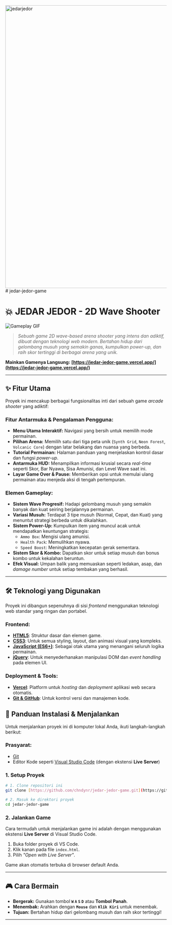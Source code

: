<img width="1904" height="884" alt="jedarjedor" src="https://github.com/user-attachments/assets/7af67a92-2955-4cac-882f-af0ee2b8570b" />
# jedar-jedor-game

# 💥 JEDAR JEDOR - 2D Wave Shooter

![Gameplay GIF](https://media.giphy.com/media/v1.Y2lkPTc5MGI3NjExaDB1eGhob2JtY2J1Z2Q4a2Z0ZzRjM2w0Z3A1aG1iY284c2w5eG01eCZlcD12MV9pbnRlcm5hbF9naWZfYnlfaWQmY3Q9Zw/5KF7TCgG2o3O5iK5G6/giphy.gif)

> *Sebuah game 2D wave-based arena shooter yang intens dan adiktif, dibuat dengan teknologi web modern. Bertahan hidup dari gelombang musuh yang semakin ganas, kumpulkan power-up, dan raih skor tertinggi di berbagai arena yang unik.*

**Mainkan Gamenya Langsung:** **[https://jedar-jedor-game.vercel.app/](https://jedar-jedor-game.vercel.app/)**

---

## ✨ Fitur Utama

Proyek ini mencakup berbagai fungsionalitas inti dari sebuah game *arcade shooter* yang adiktif:

### Fitur Antarmuka & Pengalaman Pengguna:
- **Menu Utama Interaktif:** Navigasi yang bersih untuk memilih mode permainan.
- **Pilihan Arena:** Memilih satu dari tiga peta unik (`Synth Grid`, `Neon Forest`, `Volcanic Core`) dengan latar belakang dan nuansa yang berbeda.
- **Tutorial Permainan:** Halaman panduan yang menjelaskan kontrol dasar dan fungsi *power-up*.
- **Antarmuka HUD:** Menampilkan informasi krusial secara *real-time* seperti Skor, Bar Nyawa, Sisa Amunisi, dan Level Wave saat ini.
- **Layar Game Over & Pause:** Memberikan opsi untuk memulai ulang permainan atau menjeda aksi di tengah pertempuran.

### Elemen Gameplay:
- **Sistem Wave Progresif:** Hadapi gelombang musuh yang semakin banyak dan kuat seiring berjalannya permainan.
- **Variasi Musuh:** Terdapat 3 tipe musuh (Normal, Cepat, dan Kuat) yang menuntut strategi berbeda untuk dikalahkan.
- **Sistem Power-Up:** Kumpulkan item yang muncul acak untuk mendapatkan keuntungan strategis:
    - `Ammo Box`: Mengisi ulang amunisi.
    - `Health Pack`: Memulihkan nyawa.
    - `Speed Boost`: Meningkatkan kecepatan gerak sementara.
- **Sistem Skor & Kombo:** Dapatkan skor untuk setiap musuh dan bonus kombo untuk kekalahan beruntun.
- **Efek Visual:** Umpan balik yang memuaskan seperti ledakan, asap, dan *damage number* untuk setiap tembakan yang berhasil.

---

## 🛠️ Teknologi yang Digunakan

Proyek ini dibangun sepenuhnya di sisi *frontend* menggunakan teknologi web standar yang ringan dan portabel.

### Frontend:
- **[HTML5](https://developer.mozilla.org/en-US/docs/Web/Guide/HTML/HTML5)**: Struktur dasar dan elemen game.
- **[CSS3](https://developer.mozilla.org/en-US/docs/Web/CSS)**: Untuk semua styling, layout, dan animasi visual yang kompleks.
- **[JavaScript (ES6+)](https://developer.mozilla.org/en-US/docs/Web/JavaScript)**: Sebagai otak utama yang menangani seluruh logika permainan.
- **[jQuery](https://jquery.com/)**: Untuk menyederhanakan manipulasi DOM dan *event handling* pada elemen UI.

### Deployment & Tools:
- **[Vercel](https://vercel.com/)**: Platform untuk *hosting* dan *deployment* aplikasi web secara otomatis.
- **[Git & GitHub](https://github.com/)**: Untuk kontrol versi dan manajemen kode.

## 🚀 Panduan Instalasi & Menjalankan

Untuk menjalankan proyek ini di komputer lokal Anda, ikuti langkah-langkah berikut:

### Prasyarat:
- [Git](https://git-scm.com/downloads)
- Editor Kode seperti [Visual Studio Code](https://code.visualstudio.com/) (dengan ekstensi **Live Server**)

### 1. Setup Proyek
```bash
# 1. Clone repositori ini
git clone [https://github.com/chndynr/jedar-jedor-game.git](https://github.com/chndynr/jedar-jedor-game.git)

# 2. Masuk ke direktori proyek
cd jedar-jedor-game
```

### 2. Jalankan Game
Cara termudah untuk menjalankan game ini adalah dengan menggunakan ekstensi **Live Server** di Visual Studio Code.
1.  Buka folder proyek di VS Code.
2.  Klik kanan pada file `index.html`.
3.  Pilih *"Open with Live Server"*.

Game akan otomatis terbuka di browser default Anda.

---

## 🎮 Cara Bermain

-   **Bergerak:** Gunakan tombol **`W` `A` `S` `D`** atau **Tombol Panah**.
-   **Menembak:** Arahkan dengan **`Mouse`** dan **`Klik Kiri`** untuk menembak.
-   **Tujuan:** Bertahan hidup dari gelombang musuh dan raih skor tertinggi!

---

